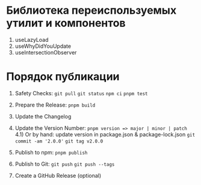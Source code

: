 # Библиотека переиспользуемых утилит и компонентов

1. useLazyLoad
2. useWhyDidYouUpdate
3. useIntersectionObserver

# Порядок публикации

1. Safety Checks:
   `git pull`
   `git status`
   `npm ci`
   `pnpm test`
2. Prepare the Release:
   `pnpm build`
3. Update the Changelog
4. Update the Version Number:
   `pnpm version => major | minor | patch`
   4.1) Or by hand: update version in package.json & package-lock.json
   `git commit -am '2.0.0'`
   `git tag v2.0.0`
5. Publish to npm:
   `pnpm publish`
6. Publish to Git:
   `git push`
   `git push --tags`

7. Create a GitHub Release (optional)
